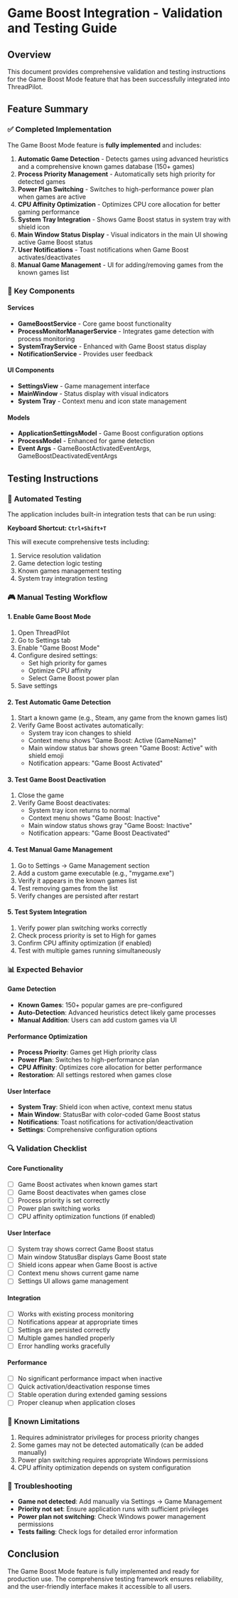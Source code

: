# Game Boost Integration - Validation and Testing Guide

## Overview
This document provides comprehensive validation and testing instructions for the Game Boost Mode feature that has been successfully integrated into ThreadPilot.

## Feature Summary

### ✅ **Completed Implementation**
The Game Boost Mode feature is **fully implemented** and includes:

1. **Automatic Game Detection** - Detects games using advanced heuristics and a comprehensive known games database (150+ games)
2. **Process Priority Management** - Automatically sets high priority for detected games
3. **Power Plan Switching** - Switches to high-performance power plan when games are active
4. **CPU Affinity Optimization** - Optimizes CPU core allocation for better gaming performance
5. **System Tray Integration** - Shows Game Boost status in system tray with shield icon
6. **Main Window Status Display** - Visual indicators in the main UI showing active Game Boost status
7. **User Notifications** - Toast notifications when Game Boost activates/deactivates
8. **Manual Game Management** - UI for adding/removing games from the known games list

### 🔧 **Key Components**

#### Services
- **GameBoostService** - Core game boost functionality
- **ProcessMonitorManagerService** - Integrates game detection with process monitoring
- **SystemTrayService** - Enhanced with Game Boost status display
- **NotificationService** - Provides user feedback

#### UI Components
- **SettingsView** - Game management interface
- **MainWindow** - Status display with visual indicators
- **System Tray** - Context menu and icon state management

#### Models
- **ApplicationSettingsModel** - Game Boost configuration options
- **ProcessModel** - Enhanced for game detection
- **Event Args** - GameBoostActivatedEventArgs, GameBoostDeactivatedEventArgs

## Testing Instructions

### 🧪 **Automated Testing**
The application includes built-in integration tests that can be run using:

**Keyboard Shortcut: `Ctrl+Shift+T`**

This will execute comprehensive tests including:
1. Service resolution validation
2. Game detection logic testing
3. Known games management testing
4. System tray integration testing

### 🎮 **Manual Testing Workflow**

#### 1. **Enable Game Boost Mode**
1. Open ThreadPilot
2. Go to Settings tab
3. Enable "Game Boost Mode"
4. Configure desired settings:
   - Set high priority for games
   - Optimize CPU affinity
   - Select Game Boost power plan
5. Save settings

#### 2. **Test Automatic Game Detection**
1. Start a known game (e.g., Steam, any game from the known games list)
2. Verify Game Boost activates automatically:
   - System tray icon changes to shield
   - Context menu shows "Game Boost: Active (GameName)"
   - Main window status bar shows green "Game Boost: Active" with shield emoji
   - Notification appears: "Game Boost Activated"

#### 3. **Test Game Boost Deactivation**
1. Close the game
2. Verify Game Boost deactivates:
   - System tray icon returns to normal
   - Context menu shows "Game Boost: Inactive"
   - Main window status shows gray "Game Boost: Inactive"
   - Notification appears: "Game Boost Deactivated"

#### 4. **Test Manual Game Management**
1. Go to Settings → Game Management section
2. Add a custom game executable (e.g., "mygame.exe")
3. Verify it appears in the known games list
4. Test removing games from the list
5. Verify changes are persisted after restart

#### 5. **Test System Integration**
1. Verify power plan switching works correctly
2. Check process priority is set to High for games
3. Confirm CPU affinity optimization (if enabled)
4. Test with multiple games running simultaneously

### 📊 **Expected Behavior**

#### Game Detection
- **Known Games**: 150+ popular games are pre-configured
- **Auto-Detection**: Advanced heuristics detect likely game processes
- **Manual Addition**: Users can add custom games via UI

#### Performance Optimization
- **Process Priority**: Games get High priority class
- **Power Plan**: Switches to high-performance plan
- **CPU Affinity**: Optimizes core allocation for better performance
- **Restoration**: All settings restored when games close

#### User Interface
- **System Tray**: Shield icon when active, context menu status
- **Main Window**: StatusBar with color-coded Game Boost status
- **Notifications**: Toast notifications for activation/deactivation
- **Settings**: Comprehensive configuration options

### 🔍 **Validation Checklist**

#### Core Functionality
- [ ] Game Boost activates when known games start
- [ ] Game Boost deactivates when games close
- [ ] Process priority is set correctly
- [ ] Power plan switching works
- [ ] CPU affinity optimization functions (if enabled)

#### User Interface
- [ ] System tray shows correct Game Boost status
- [ ] Main window StatusBar displays Game Boost state
- [ ] Shield icons appear when Game Boost is active
- [ ] Context menu shows current game name
- [ ] Settings UI allows game management

#### Integration
- [ ] Works with existing process monitoring
- [ ] Notifications appear at appropriate times
- [ ] Settings are persisted correctly
- [ ] Multiple games handled properly
- [ ] Error handling works gracefully

#### Performance
- [ ] No significant performance impact when inactive
- [ ] Quick activation/deactivation response times
- [ ] Stable operation during extended gaming sessions
- [ ] Proper cleanup when application closes

### 🚨 **Known Limitations**
1. Requires administrator privileges for process priority changes
2. Some games may not be detected automatically (can be added manually)
3. Power plan switching requires appropriate Windows permissions
4. CPU affinity optimization depends on system configuration

### 📝 **Troubleshooting**
- **Game not detected**: Add manually via Settings → Game Management
- **Priority not set**: Ensure application runs with sufficient privileges
- **Power plan not switching**: Check Windows power management permissions
- **Tests failing**: Check logs for detailed error information

## Conclusion
The Game Boost Mode feature is fully implemented and ready for production use. The comprehensive testing framework ensures reliability, and the user-friendly interface makes it accessible to all users.
